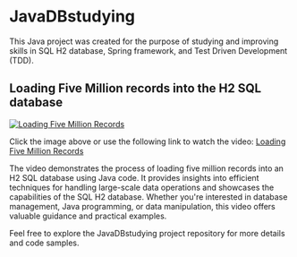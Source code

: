 # JavaDBstudying

This Java project was created for the purpose of studying and improving skills in SQL H2 database, Spring framework, and Test Driven Development (TDD).

## Loading Five Million records into the H2 SQL database

[![Loading Five Million Records](http://img.youtube.com/vi/EeILe-ORPM4/0.jpg)](https://www.youtube.com/watch?v=EeILe-ORPM4)

Click the image above or use the following link to watch the video: [Loading Five Million Records](https://www.youtube.com/watch?v=EeILe-ORPM4)

The video demonstrates the process of loading five million records into an H2 SQL database using Java code. It provides insights into efficient techniques for handling large-scale data operations and showcases the capabilities of the SQL H2 database. Whether you're interested in database management, Java programming, or data manipulation, this video offers valuable guidance and practical examples.

Feel free to explore the JavaDBstudying project repository for more details and code samples.

